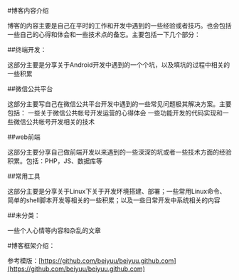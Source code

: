#博客内容介绍

博客的内容主要是自己在平时的工作和开发中遇到的一些经验或者技巧。也会包括一些自己的心得和体会和一些技术点的备忘。主要包括一下几个部分：

##终端开发： 

这部分主要是分享关于Android开发中遇到的一个个坑，以及填坑的过程中相关的一些积累

##微信公共平台 

这部分主要写自己在微信公共平台开发中遇到的一些常见问题极其解决方案。主要包括： 一些关于微信公共帐号开发运营的心得体会 一些功能开发的代码实现和一些微信公共帐号开发相关的技术

##web前端 

这部分主要分享自己做前端开发以来遇到的一些深深的坑或者一些技术方面的经验积累。包括：PHP，JS、数据库等

##常用工具

这部分主要是分享关于Linux下关于开发环境搭建、部署；一些常用Linux命令、简单的shell脚本开发等相关的一些积累；以及一些日常开发中系统相关的内容

##未分类： 

一些个人心情等内容和杂乱的文章

#博客框架介绍：

参考模版：[https://github.com/beiyuu/beiyuu.github.com](https://github.com/beiyuu/beiyuu.github.com)
